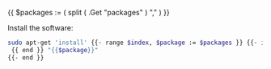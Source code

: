<!--
apt-install shortcode.
Call apt-get install for the given packages
usage: { {% snippets/deb/apt-install packages="software-one,software-two" %} }
-->
{{ $packages := ( split ( .Get "packages" ) "," ) }}

Install the software:

```bash
sudo apt-get 'install' {{- range $index, $package := $packages }} {{- if (and (not (eq $index 0)) (modBool $index 2)) }} \
 {{ end }} "{{$package}}" 
{{- end }}
```
